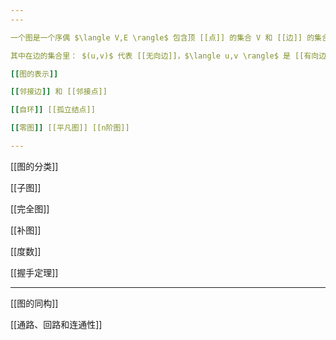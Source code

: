 ```yaml
---
---

一个图是一个序偶 $\langle V,E \rangle$ 包含顶 [[点]] 的集合 V 和 [[边]] 的集合 E

其中在边的集合里： $(u,v)$ 代表 [[无向边]]，$\langle u,v \rangle$ 是 [[有向边]]

[[图的表示]]

[[邻接边]] 和 [[邻接点]]

[[自环]] [[孤立结点]]

[[零图]] [[平凡图]] [[n阶图]]

---
```


[[图的分类]]

[[子图]]

[[完全图]]

[[补图]]

[[度数]]

[[握手定理]]

---
[[图的同构]]

[[通路、回路和连通性]]
